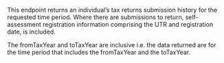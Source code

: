 <p>This endpoint returns an individual’s tax returns submission history for the requested time period. Where there are submissions to return, self-assessment registration information comprising the UTR and registration date, is included.</p>
<p>The fromTaxYear and toTaxYear are inclusive i.e. the data returned are for the time period that includes the fromTaxYear and the toTaxYear.</p>